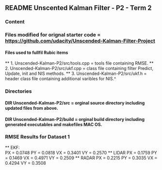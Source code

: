 ## README Unscented Kalman Filter - P2 - Term 2

### Content

### Files modified for orignal starter code =  https://github.com/udacity/Unscended-Kalman-Filter-Project


#### Files used to fullfil Rubic items
** 1. Unscended-Kalman-P2/src/tools.cpp = tools file containing RMSE.
** 2. Unscended-Kalman-P2/src/ukf.cpp = class file containing filter Predict, Update, init and NIS methods. 
** 3. Unscended-Kalman-P2/src/ukf.h = header class file containing additional varibles for NIS.^ 

### Directories

#### DIR Unscended-Kalman-P2/src = orginal source directory including updated files from above.  
#### DIR Unscended-Kalman-P2/build = orginal build directory including generated executables and makefiles MAC OS.

### RMSE Results for Dataset 1

** EKF:  
   PX = 0.0748
   PY = 0.0818 
   VX = 0.3401
   VY = 0.2570
** LIDAR
   PX = 0.1759
   PY = 0.1469 
   VX = 0.4971
   VY = 0.2509
** RADAR
   PX = 0.2215
   PY = 0.3035 
   VX = 0.4294
   VY = 0.3508
